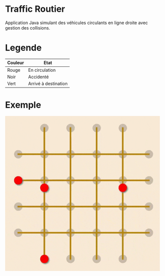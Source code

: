 # Traffic Routier
Application Java simulant des véhicules circulants en ligne droite avec gestion des collisions.
# Legende
| Couleur | Etat |
| ------ | ------ |
| Rouge | En circulation |
| Noir | Accidenté |
| Vert | Arrivé à destination |

# Exemple

![](view.gif)

